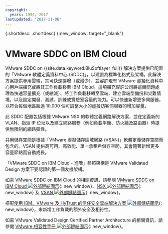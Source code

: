 ```yaml
---
copyright:
  years: 1994, 2017
lastupdated: "2017-11-06"
---
```


{:shortdesc: .shortdesc}
{:new_window: target="_blank"}


# VMware SDDC on IBM Cloud

VMware SDDC on {{site.data.keyword.BluSoftlayer_full}} 解決方案提供已配置的「VMware 軟體定義資料中心 (SDDC)」，以建置為標準化格式及架構。此解決方案提供專用雲端，其可快速擴增（或減少），並容許現有 VMware 虛擬化資料中心用戶端擴充或將其工作負載移至 IBM Cloud。這項擴充容許公司將這類問題處理為快速容量擴充（或縮減）、將工作負載移轉至雲端、建立雲端型備份和災難情境，以及設定開發、測試、訓練或實驗室容量的能力。<!--By exploiting the operational benefits and agility of IBM Cloud with the ability to expand or contract the environment to meet the business needs.-->可以快速新增更多伺服器，以符合每個地區超過 10,000 個可調整大小的虛擬訪客伺服器的增加容量。

此 SDDC 配置包括根據 VMware NSX 的軟體定義網路解決方案，並在定義新的 VLAN、指派 IP 位址以及建立網路服務（例如負載平衡、防火牆及路由器）時提供無限制的網路彈性。

共用儲存空間是根據「VMware 虛擬儲存區域網路 (VSAN)」軟體定義儲存空間而包含的。VSAN 提供高可用、高效能、單一承租戶儲存空間，其會隨著新增更多容量節點而自動成長。

「VMware SDDC on IBM Cloud - 進階」參照架構是 VMware Validated Design 方案下要認證的第一個友機架構。

如需 VMware SDDC on IBM Cloud 的相關資訊，請參閱 [VMware SDDC on IBM Cloud ![外部鏈結圖示](../../icons/launch-glyph.svg "外部鏈結圖示")](http://wpc.c320.edgecastcdn.net/00C320/VMware%20SDDC%20on%20IBM%20Cloud%20-%20Advanced%20v1.1.pdf){: new_window}、[NSX ![外部鏈結圖示](../../icons/launch-glyph.svg "外部鏈結圖示")](https://www.vmware.com/products/nsx){: new_window} 及 [VSAN ![外部鏈結圖示](../../icons/launch-glyph.svg "外部鏈結圖示")](https://www.vmware.com/products/virtual-san){: new_window}。

搭配[使用 IBM、VMware 及 HyTrust 的信任安全雲端解決方案 ![外部鏈結圖示](../../icons/launch-glyph.svg "外部鏈結圖示")](http://wpc.c320.edgecastcdn.net/00C320/DeploymentGuide_IBM_Intel_HyTrust_VMware_v1%200.pdf){: new_window}，來新增工作負載的額外安全及相符性。

如需 VMware Validated Design Certified Partner Architecture 的相關資訊，請參閱 [VMware 相容性手冊 ![外部鏈結圖示](../../icons/launch-glyph.svg "外部鏈結圖示")](http://www.vmware.com/resources/compatibility/vcl/cpa.php){: new_window}。 
